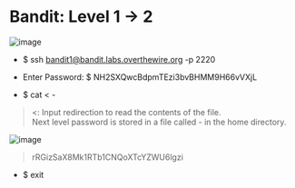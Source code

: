 # Bandit: Level 1 -> 2

![image](https://github.com/zkbyqd/Write-ups/assets/90260119/76a8bae0-c960-4241-828a-2ab38bb0d6ab)

- $ ssh bandit1@bandit.labs.overthewire.org -p 2220

- Enter Password: $ NH2SXQwcBdpmTEzi3bvBHMM9H66vVXjL

- $ cat < -

> <: Input redirection to read the contents of the file. \
> Next level password is stored in a file called - in the home directory.

![image](https://github.com/zkbyqd/Write-ups/assets/90260119/bf5dc8b5-e9de-4bc6-b01c-ddc89a1f243a)

> rRGizSaX8Mk1RTb1CNQoXTcYZWU6lgzi

- $ exit
